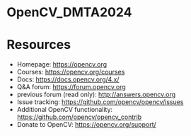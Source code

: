 # OpenCV_DMTA2024

# Resources
- Homepage: https://opencv.org
- Courses: https://opencv.org/courses
- Docs: https://docs.opencv.org/4.x/
- Q&A forum: https://forum.opencv.org
- previous forum (read only): http://answers.opencv.org
- Issue tracking: https://github.com/opencv/opencv/issues
- Additional OpenCV functionality: https://github.com/opencv/opencv_contrib
- Donate to OpenCV: https://opencv.org/support/
